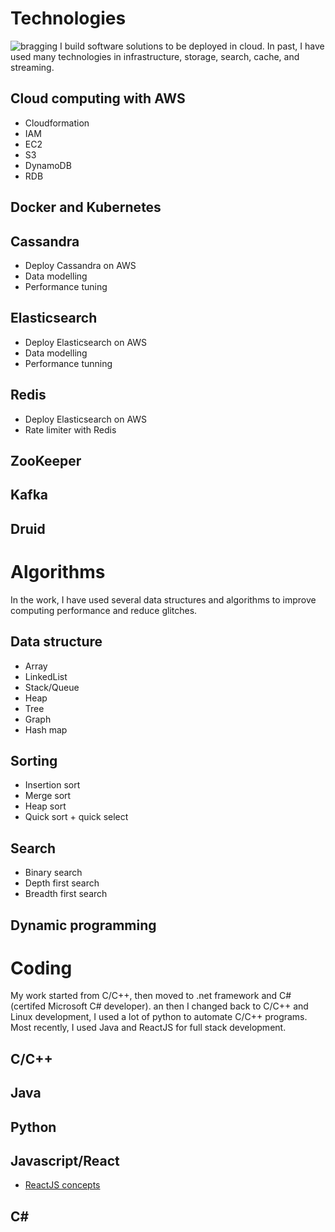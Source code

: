 # Technologies
![bragging](resourses/img/logo.png)
I build software solutions to be deployed in cloud. In past, I have used many technologies in infrastructure, storage, search, cache, and streaming.

## Cloud computing with AWS
- Cloudformation
- IAM
- EC2
- S3
- DynamoDB
- RDB

## Docker and Kubernetes

## Cassandra
- Deploy Cassandra on AWS
- Data modelling
- Performance tuning

## Elasticsearch
- Deploy Elasticsearch on AWS
- Data modelling
- Performance tunning

## Redis
- Deploy Elasticsearch on AWS
- Rate limiter with Redis

## ZooKeeper

## Kafka

## Druid

# Algorithms
In the work, I have used several data structures and algorithms to improve computing performance and reduce glitches.

## Data structure
- Array
- LinkedList
- Stack/Queue
- Heap
- Tree
- Graph
- Hash map

## Sorting
- Insertion sort
- Merge sort
- Heap sort
- Quick sort + quick select

## Search
- Binary search
- Depth first search
- Breadth first search

## Dynamic programming

# Coding
My work started from C/C++, then moved to .net framework and C# (certifed Microsoft C# developer). an then I changed back to C/C++ and Linux development, I used a lot of python  to automate C/C++ programs. Most recently, I used Java and ReactJS for full stack development.

## C/C++
## Java
## Python
## Javascript/React
- [ReactJS concepts](coding/javascript/dev.notes)
## C#
